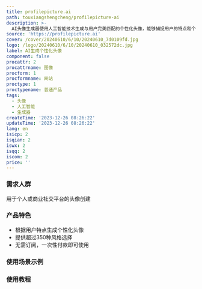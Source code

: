 ```yaml
---
title: profilepicture.ai
path: touxiangshengcheng/profilepicture-ai
description: >-
  AI头像生成器使用人工智能技术生成与用户完美匹配的个性化头像，能够捕捉用户的特点和个性。该产品提供超过350种风格选择，已经有21434位用户使用过。无需订阅，一次性付款即可使用。
source: 'https://profilepicture.ai'
cover: /cover/20240610/6/10/20240610_7d0109fd.jpg
logo: /logo/20240610/6/10/20240610_032572dc.jpg
label: AI生成个性化头像
component: false
procattr: 2
procattrname: 图像
procform: 1
procformname: 网站
proctype: 1
proctypename: 普通产品
tags:
  - 头像
  - 人工智能
  - 生成器
createTime: '2023-12-26 08:26:22'
updateTime: '2023-12-26 08:26:22'
lang: en
isicp: 2
isqian: 2
iswx: 2
isqq: 2
iscom: 2
price: ''
---
```




### 需求人群
用于个人或商业社交平台的头像创建

### 产品特色
* 根据用户特点生成个性化头像
* 提供超过350种风格选择
* 无需订阅，一次性付款即可使用

### 使用场景示例


### 使用教程


  
